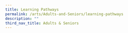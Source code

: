```yaml
---
title: Learning Pathways
permalink: /arts/Adults-and-Seniors/learning-pathways
description: ""
third_nav_title: Adults & Seniors
---
```


